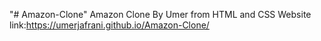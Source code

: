 "# Amazon-Clone" 
Amazon Clone By Umer from HTML and CSS 
Website link:https://umerjafrani.github.io/Amazon-Clone/
